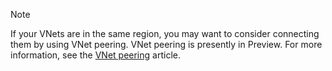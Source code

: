 > [!NOTE]
> If your VNets are in the same region, you may want to consider connecting them by using VNet peering. VNet peering is presently in Preview. For more information, see the [VNet peering](../articles/virtual-network/virtual-network-peering-overview.md) article.
> 
> 

